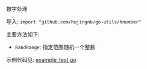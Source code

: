 数字处理 

导入: `import "github.com/hujingnb/go-utils/hnumber"`

主要方法如下: 

* `RandRange`: 指定范围随机一个整数

示例代码见: [example_test.go](./example_test.go)